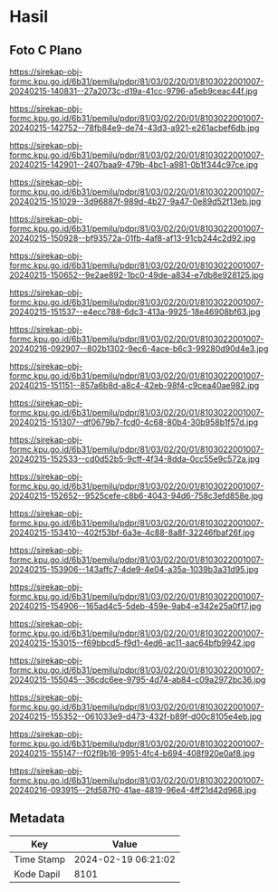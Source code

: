 # Hasil

## Foto C Plano

https://sirekap-obj-formc.kpu.go.id/6b31/pemilu/pdpr/81/03/02/20/01/8103022001007-20240215-140831--27a2073c-d19a-41cc-9796-a5eb9ceac44f.jpg

https://sirekap-obj-formc.kpu.go.id/6b31/pemilu/pdpr/81/03/02/20/01/8103022001007-20240215-142752--78fb84e9-de74-43d3-a921-e261acbef6db.jpg

https://sirekap-obj-formc.kpu.go.id/6b31/pemilu/pdpr/81/03/02/20/01/8103022001007-20240215-142901--2407baa9-479b-4bc1-a981-0b1f344c97ce.jpg

https://sirekap-obj-formc.kpu.go.id/6b31/pemilu/pdpr/81/03/02/20/01/8103022001007-20240215-151029--3d96887f-989d-4b27-9a47-0e89d52f13eb.jpg

https://sirekap-obj-formc.kpu.go.id/6b31/pemilu/pdpr/81/03/02/20/01/8103022001007-20240215-150928--bf93572a-01fb-4af8-af13-91cb244c2d92.jpg

https://sirekap-obj-formc.kpu.go.id/6b31/pemilu/pdpr/81/03/02/20/01/8103022001007-20240215-150652--9e2ae892-1bc0-49de-a834-e7db8e928125.jpg

https://sirekap-obj-formc.kpu.go.id/6b31/pemilu/pdpr/81/03/02/20/01/8103022001007-20240215-151537--e4ecc788-6dc3-413a-9925-18e46908bf63.jpg

https://sirekap-obj-formc.kpu.go.id/6b31/pemilu/pdpr/81/03/02/20/01/8103022001007-20240216-092907--802b1302-9ec6-4ace-b6c3-99280d90d4e3.jpg

https://sirekap-obj-formc.kpu.go.id/6b31/pemilu/pdpr/81/03/02/20/01/8103022001007-20240215-151151--857a6b8d-a8c4-42eb-98f4-c9cea40ae982.jpg

https://sirekap-obj-formc.kpu.go.id/6b31/pemilu/pdpr/81/03/02/20/01/8103022001007-20240215-151307--df0679b7-fcd0-4c68-80b4-30b958b1f57d.jpg

https://sirekap-obj-formc.kpu.go.id/6b31/pemilu/pdpr/81/03/02/20/01/8103022001007-20240215-152533--cd0d52b5-9cff-4f34-8dda-0cc55e9c572a.jpg

https://sirekap-obj-formc.kpu.go.id/6b31/pemilu/pdpr/81/03/02/20/01/8103022001007-20240215-152652--9525cefe-c8b6-4043-94d6-758c3efd858e.jpg

https://sirekap-obj-formc.kpu.go.id/6b31/pemilu/pdpr/81/03/02/20/01/8103022001007-20240215-153410--402f53bf-6a3e-4c88-8a8f-32246fbaf26f.jpg

https://sirekap-obj-formc.kpu.go.id/6b31/pemilu/pdpr/81/03/02/20/01/8103022001007-20240215-153906--143affc7-4de9-4e04-a35a-1039b3a31d95.jpg

https://sirekap-obj-formc.kpu.go.id/6b31/pemilu/pdpr/81/03/02/20/01/8103022001007-20240215-154906--165ad4c5-5deb-459e-9ab4-e342e25a0f17.jpg

https://sirekap-obj-formc.kpu.go.id/6b31/pemilu/pdpr/81/03/02/20/01/8103022001007-20240215-153015--f69bbcd5-f9d1-4ed6-ac11-aac64bfb9942.jpg

https://sirekap-obj-formc.kpu.go.id/6b31/pemilu/pdpr/81/03/02/20/01/8103022001007-20240215-155045--36cdc6ee-9795-4d74-ab84-c09a2972bc36.jpg

https://sirekap-obj-formc.kpu.go.id/6b31/pemilu/pdpr/81/03/02/20/01/8103022001007-20240215-155352--061033e9-d473-432f-b89f-d00c8105e4eb.jpg

https://sirekap-obj-formc.kpu.go.id/6b31/pemilu/pdpr/81/03/02/20/01/8103022001007-20240215-155147--f02f9b16-9951-4fc4-b694-408f920e0af8.jpg

https://sirekap-obj-formc.kpu.go.id/6b31/pemilu/pdpr/81/03/02/20/01/8103022001007-20240216-093915--2fd587f0-41ae-4819-96e4-4ff21d42d968.jpg


## Metadata

| Key        | Value               |
| ---------- | ------------------- |
| Time Stamp | 2024-02-19 06:21:02 |
| Kode Dapil | 8101                |




